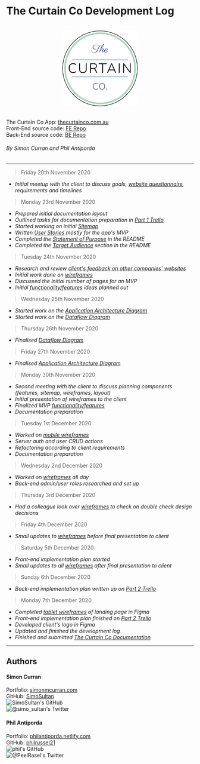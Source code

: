 # The Curtain Co Development Log

<br>


<div style="width:40%; margin: 0 auto;"><img src="curtain_co_logo.png"/></div>

<br>

The Curtain Co App: [thecurtainco.com.au](https://thecurtainco.com.au)  
Front-End source code: [FE Repo](https://github.com/SimoSultan/curtainco_fe)  
Back-End source code: [BE Repo](https://github.com/philrussel21/curtain_co_BE)


###### By Simon Curran and Phil Antiporda

---

> Friday 20th November 2020

- *Initial meetup with the client to discuss goals, [website questionnaire](docs/../website_questionnaire.pdf), requirements and timelines*

> Monday 23rd November 2020

- *Prepared initial documentation layout*
- *Outlined tasks for documentation preparation in [Part 1 Trello](https://trello.com/b/VF6Vc7Ri/part-1-documentation)*
- *Started working on initial [Sitemap](docs/../Curtain_Co_Sitemap.png)*
- *Written [User Stories](../README.md#User-Stories) mostly for the app's MVP*
- *Completed the [Statement of Purpose](../README.md#Purpose) in the README*
- *Completed the [Target Audience](../README.md#Target-Audience) section in the README*

> Tuesday 24th November 2020

- *Research and review [client's feedback on other companies' websites](docs/../curtain_co_website_references.pdf)*
- *Initial work done on [wireframes](../README.md#Wireframes)*
- *Discussed the initial number of pages for an MVP*
- *Initial [functionality/features](../README.md#Features-and-Functionalities) ideas planned out*

> Wednesday 25th November 2020

- *Started work on the [Application Architecture Diagram](../README.md#Application-Architecture-Diagram)*
- *Started work on the [Dataflow Diagram](../README.md#Dataflow-Diagram)*

> Thursday 26th November 2020

- *Finalised [Dataflow Diagram](../README.md#Dataflow-Diagram)*

> Friday 27th November 2020

- *Finalised [Application Architecture Diagram](../README.md#Application-Architecture-Diagram)*

> Monday 30th November 2020

- *Second meeting with the client to discuss planning components (features, sitemap, wireframes, layout)*
- *Initial presentation of wireframes to the client*
- *Finalized MVP [functionality/features](../README.md#Features-and-Functionalities)*
- *Documentation preparation*

> Tuesday 1st December 2020

- *Worked on [mobile wireframes](../README.md#mobile)*
- *Server auth and user CRUD actions*
- *Refactoring according to client requirements*
- *Documentation preparation*

> Wednesday 2nd December 2020
- *Worked on [wireframes](../README.md#Wireframes) all day*
- *Back-end admin/user roles researched and set up*

> Thursday 3rd December 2020
- *Had a colleague look over [wireframes](../README.md#Wireframes) to check on double check design decisions*


> Friday 4th December 2020
- *Small updates to [wireframes](../README.md#Wireframes) before final presentation to client*


> Saturday 5th December 2020
- *Front-end implementation plan started*
- *Small updates to all [wireframes](../README.md#Wireframes) after final presentation to client*
  
> Sunday 6th December 2020
- *Back-end implementation plan written up on [Part 2 Trello](https://trello.com/b/bWDaFBft/part-2-code)*

> Monday 7th December 2020
- *Completed [tablet wireframes](../README.md#Tablet) of landing page in Figma*
- *Front-end implementation plan finished on [Part 2 Trello](https://trello.com/b/bWDaFBft/part-2-code)*
- *Developed client's logo in Figma*
- *Updated and finished the development log*
- *Finished and submitted [The Curtain Co Documentation](../README.md)*

---

## Authors

####  Simon Curran
Portfolio: [simonmcurran.com](https://www.simonmcurran.com/)   
GitHub: [SimoSultan](https://github.com/SimoSultan)  
![SimoSultan's GitHub](https://img.shields.io/github/followers/SimoSultan?logo=GitHub&style=for-the-badge)  
![@simo_sultan's Twitter](https://img.shields.io/twitter/follow/simo_sultan?color=%234183C4&logo=twitter&style=for-the-badge)  
<!-- ![Simons's LinkedIn](https://img.shields.io/badge/linkedin-%230077B5.svg?&style=for-the-badge&logo=linkedin&logoColor=white) -->


#### Phil Antiporda  
Portfolio: [philantiporda.netlify.com](https://philantiporda.netlify.app/index.html)    
GitHub: [philrussel21](https://github.com/philrussel21)  
![phil's GitHub](https://img.shields.io/github/followers/philrussel21?logo=GitHub&style=for-the-badge)  
![@PeelRasel's Twitter](https://img.shields.io/twitter/follow/PeelRasel?color=%234183C4&logo=twitter&style=for-the-badge)  
<!-- ![Phil's LinkedIn](https://img.shields.io/badge/linkedin-%230077B5.svg?&style=for-the-badge&logo=linkedin&logoColor=white) -->
